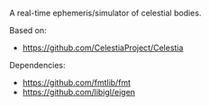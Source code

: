 A real-time ephemeris/simulator of celestial bodies.

Based on:
- https://github.com/CelestiaProject/Celestia

Dependencies:
- https://github.com/fmtlib/fmt
- https://github.com/libigl/eigen
